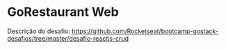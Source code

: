 # GoRestaurant Web

Descrição do desafio: https://github.com/Rocketseat/bootcamp-gostack-desafios/tree/master/desafio-reactjs-crud
